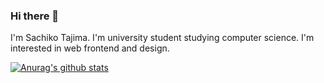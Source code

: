 ### Hi there 👋

I'm Sachiko Tajima. I'm university student studying computer science.
I'm interested in web frontend and design.

[![Anurag's github stats](https://github-readme-stats.vercel.app/api?username=schktjm)](https://github.com/anuraghazra/github-readme-stats)


<!--
**schktjm/schktjm** is a ✨ _special_ ✨ repository because its `README.md` (this file) appears on your GitHub profile.

Here are some ideas to get you started:

- 🔭 I’m currently working on ...
- 🌱 I’m currently learning ...
- 👯 I’m looking to collaborate on ...
- 🤔 I’m looking for help with ...
- 💬 Ask me about ...
- 📫 How to reach me: ...
- 😄 Pronouns: ...
- ⚡ Fun fact: ...
-->
